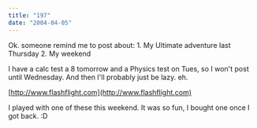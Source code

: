 ```yaml
---
title: "197"
date: "2004-04-05"
---
```


Ok. someone remind me to post about: 1. My Ultimate adventure last Thursday 2. My weekend

I have a calc test a 8 tomorrow and a Physics test on Tues, so I won't post until Wednesday. And then I'll probably just be lazy. eh.

[http://www.flashflight.com](http://www.flashflight.com)

I played with one of these this weekend. It was so fun, I bought one once I got back. :D

